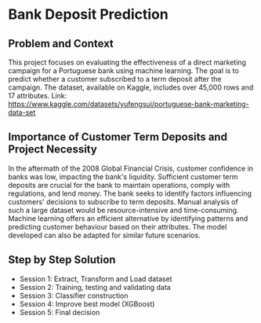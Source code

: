 # Bank Deposit Prediction

## Problem and Context
This project focuses on evaluating the effectiveness of a direct marketing campaign for a Portuguese bank using machine learning. The goal is to predict whether a customer subscribed to a term deposit after the campaign. The dataset, available on Kaggle, includes over 45,000 rows and 17 attributes.
Link: https://www.kaggle.com/datasets/yufengsui/portuguese-bank-marketing-data-set

## Importance of Customer Term Deposits and Project Necessity
In the aftermath of the 2008 Global Financial Crisis, customer confidence in banks was low, impacting the bank's liquidity. Sufficient customer term deposits are crucial for the bank to maintain operations, comply with regulations, and lend money. The bank seeks to identify factors influencing customers' decisions to subscribe to term deposits. Manual analysis of such a large dataset would be resource-intensive and time-consuming. Machine learning offers an efficient alternative by identifying patterns and predicting customer behaviour based on their attributes. The model developed can also be adapted for similar future scenarios.

## Step by Step Solution
- Session 1: Extract, Transform and Load dataset
- Session 2: Training, testing and validating data
- Session 3: Classifier construction
- Session 4: Improve best model (XGBoost)
- Session 5: Final decision
